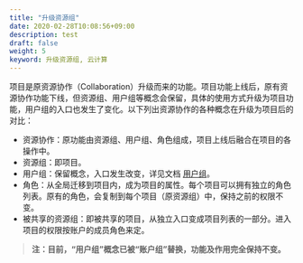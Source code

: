 ```yaml
---
title: "升级资源组"
date: 2020-02-28T10:08:56+09:00
description: test
draft: false
weight: 5
keyword: 升级资源组, 云计算
---
```

项目是原资源协作（Collaboration）升级而来的功能。项目功能上线后，原有资源协作功能下线，但资源组、用户组等概念会保留，具体的使用方式升级为项目功能，用户组的入口也发生了变化。以下列出资源协作的各种概念在升级为项目后的对比：

* 资源协作：原功能由资源组、用户组、角色组成，项目上线后融合在项目的各操作中。
* 资源组：即项目。
* 用户组：保留概念，入口发生改变，详见文档 [用户组](../member_role)。
* 角色：从全局迁移到项目内，成为项目的属性。每个项目可以拥有独立的角色列表。原有的角色，会复制到每个项目（原资源组）中，保持之前的权限不变。
* 被共享的资源组：即被共享的项目，从独立入口变成项目列表的一部分。进入项目的权限按账户的成员角色来定。

> **注：目前，“用户组”概念已被“账户组”替换，功能及作用完全保持不变。**